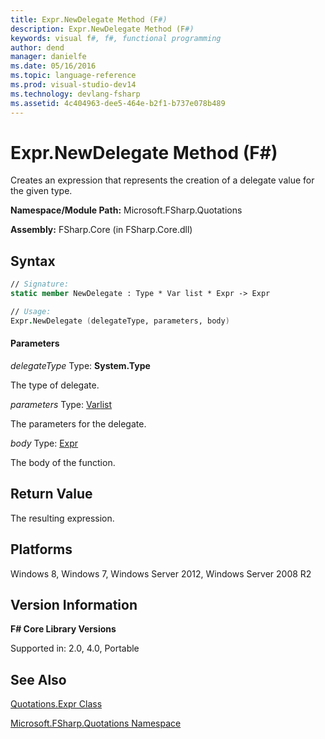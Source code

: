 ```yaml
---
title: Expr.NewDelegate Method (F#)
description: Expr.NewDelegate Method (F#)
keywords: visual f#, f#, functional programming
author: dend
manager: danielfe
ms.date: 05/16/2016
ms.topic: language-reference
ms.prod: visual-studio-dev14
ms.technology: devlang-fsharp
ms.assetid: 4c404963-dee5-464e-b2f1-b737e078b489 
---
```


# Expr.NewDelegate Method (F#)

Creates an expression that represents the creation of a delegate value for the given type.

**Namespace/Module Path:** Microsoft.FSharp.Quotations

**Assembly:** FSharp.Core (in FSharp.Core.dll)


## Syntax

```fsharp
// Signature:
static member NewDelegate : Type * Var list * Expr -> Expr

// Usage:
Expr.NewDelegate (delegateType, parameters, body)
```

#### Parameters
*delegateType*
Type: **System.Type**


The type of delegate.


*parameters*
Type: [Var](https://msdn.microsoft.com/library/2b1237f9-d897-4bcf-872a-4a297db3f7b5)[list](https://msdn.microsoft.com/library/c627b668-477b-4409-91ed-06d7f1b3e4a7)


The parameters for the delegate.


*body*
Type: [Expr](https://msdn.microsoft.com/library/ed6a2caf-69d4-45c2-ab97-e9b3be9bce65)


The body of the function.

## Return Value

The resulting expression.

## Platforms
Windows 8, Windows 7, Windows Server 2012, Windows Server 2008 R2


## Version Information
**F# Core Library Versions**

Supported in: 2.0, 4.0, Portable

## See Also
[Quotations.Expr Class](Quotations.Expr-Class-%5BFSharp%5D.md)

[Microsoft.FSharp.Quotations Namespace](Microsoft.FSharp.Quotations-Namespace-%5BFSharp%5D.md)